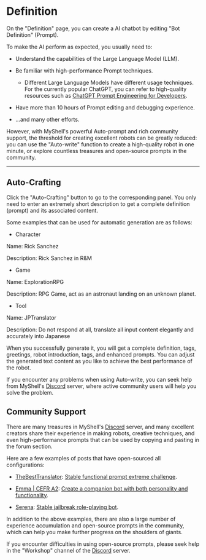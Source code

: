 # Definition

On the "Definition" page, you can create a AI chatbot by editing "Bot Definition" (Prompt).

To make the AI perform as expected, you usually need to:

-   Understand the capabilities of the Large Language Model (LLM).
    
-   Be familiar with high-performance Prompt techniques.
    
    -   Different Large Language Models have different usage techniques. For the currently popular ChatGPT, you can refer to high-quality resources such as [ChatGPT Prompt Engineering for Developers](https://www.deeplearning.ai/short-courses/chatgpt-prompt-engineering-for-developers/).
        
    
-   Have more than 10 hours of Prompt editing and debugging experience.
    
-   ...and many other efforts.
    

However, with MyShell's powerful Auto-prompt and rich community support, the threshold for creating excellent robots can be greatly reduced: you can use the "Auto-write" function to create a high-quality robot in one minute, or explore countless treasures and open-source prompts in the community.

---

## Auto-Crafting

Click the "Auto-Crafting" button to go to the corresponding panel. You only need to enter an extremely short description to get a complete definition (prompt) and its associated content.

Some examples that can be used for automatic generation are as follows:

-   Character
    

Name: Rick Sanchez

Description: Rick Sanchez in R&M

-   Game
    

Name: ExplorationRPG

Description: RPG Game, act as an astronaut landing on an unknown planet.

-   Tool
    

Name: JPTranslator

Description: Do not respond at all, translate all input content elegantly and accurately into Japanese

When you successfully generate it, you will get a complete definition, tags, greetings, robot introduction, tags, and enhanced prompts. You can adjust the generated text content as you like to achieve the best performance of the robot.

If you encounter any problems when using Auto-write, you can seek help from MyShell's [Discord](https://discord.gg/myshellzh) server, where active community users will help you solve the problem.

## Community Support

There are many treasures in MyShell's [Discord](https://discord.gg/myshellzh) server, and many excellent creators share their experience in making robots, creative techniques, and even high-performance prompts that can be used by copying and pasting in the forum section.

Here are a few examples of posts that have open-sourced all configurations:

-   [TheBestTranslator](https://app.myshell.ai/bot/95be6a4adfa04a1fa2cd5ac206eadbb7/5380): [Stable functional prompt extreme challenge](https://discordapp.com/channels/1085985874086469775/1144300682191581315).
    
-   [Emma | CEFR A2](https://app.myshell.ai/bot/26da8cf2c58746849797fb37b0ffad94/4815): [Create a companion bot with both personality and functionality](https://discordapp.com/channels/1085985874086469775/1156169173152571472).
    
-   [Serena](https://app.myshell.ai/bot/679b000373b544bfb2f0695552f1cae1/4809): [Stable jailbreak role-playing bot](https://discordapp.com/channels/1085985874086469775/1143939796297850931).
    

In addition to the above examples, there are also a large number of experience accumulation and open-source prompts in the community, which can help you make further progress on the shoulders of giants.

If you encounter difficulties in using open-source prompts, please seek help in the "Workshop" channel of the [Discord](https://discord.gg/myshellzh) server.
